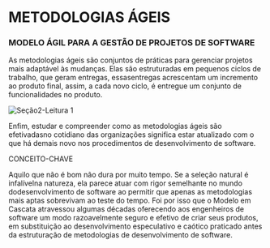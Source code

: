 # METODOLOGIAS ÁGEIS

### MODELO ÁGIL PARA A GESTÃO DE PROJETOS DE SOFTWARE

As metodologias ágeis são conjuntos de práticas para gerenciar projetos mais adaptável às mudanças. Elas são estruturadas em pequenos ciclos de trabalho, que geram entregas, essasentregas acrescentam um incremento ao produto final, assim, a cada novo ciclo, é entregue um conjunto de funcionalidades no produto.

![Seção2-Leitura 1](https://user-images.githubusercontent.com/98756562/209348979-cfa777b2-ca52-46b9-b17f-fefd37b71673.jpg)

Enfim, estudar e compreender como as metodologias ágeis são efetivadasno cotidiano das organizações significa estar atualizado com o que há demais novo nos procedimentos de desenvolvimento de software.

CONCEITO-CHAVE

Aquilo que não é bom não dura por muito tempo. Se a seleção natural é infalívelna natureza, ela parece atuar com rigor semelhante no mundo dodesenvolvimento de software ao permitir que apenas as metodologias mais aptas sobrevivam ao teste do tempo. Foi por isso que o Modelo em Cascata atravessou algumas décadas oferecendo aos engenheiros de software um modo razoavelmente seguro e efetivo de criar seus produtos, em substituição ao desenvolvimento especulativo e caótico praticado antes da estruturação de metodologias de desenvolvimento de software.

